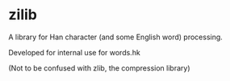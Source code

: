 # zilib

A library for Han character (and some English word) processing.

Developed for internal use for words.hk

(Not to be confused with zlib, the compression library)
